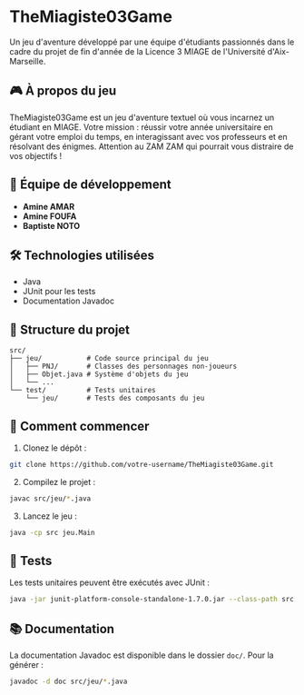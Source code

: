 # TheMiagiste03Game

Un jeu d'aventure développé par une équipe d'étudiants passionnés dans le cadre du projet de fin d'année de la Licence 3 MIAGE de l'Université d'Aix-Marseille.

## 🎮 À propos du jeu

TheMiagiste03Game est un jeu d'aventure textuel où vous incarnez un étudiant en MIAGE. Votre mission : réussir votre année universitaire en gérant votre emploi du temps, en interagissant avec vos professeurs et en résolvant des énigmes. Attention au ZAM ZAM qui pourrait vous distraire de vos objectifs !

## 👥 Équipe de développement

- **Amine AMAR**
- **Amine FOUFA**
- **Baptiste NOTO**

## 🛠️ Technologies utilisées

- Java
- JUnit pour les tests
- Documentation Javadoc

## 📁 Structure du projet

```
src/
├── jeu/           # Code source principal du jeu
│   ├── PNJ/       # Classes des personnages non-joueurs
│   ├── Objet.java # Système d'objets du jeu
│   └── ...
└── test/          # Tests unitaires
    └── jeu/       # Tests des composants du jeu
```

## 🚀 Comment commencer

1. Clonez le dépôt :
```bash
git clone https://github.com/votre-username/TheMiagiste03Game.git
```

2. Compilez le projet :
```bash
javac src/jeu/*.java
```

3. Lancez le jeu :
```bash
java -cp src jeu.Main
```

## 🧪 Tests

Les tests unitaires peuvent être exécutés avec JUnit :
```bash
java -jar junit-platform-console-standalone-1.7.0.jar --class-path src --scan-class-path
```

## 📚 Documentation

La documentation Javadoc est disponible dans le dossier `doc/`. Pour la générer :
```bash
javadoc -d doc src/jeu/*.java
```
